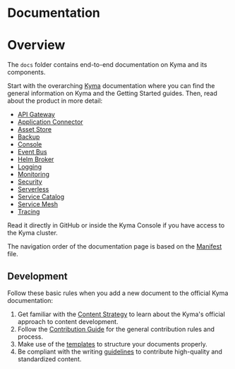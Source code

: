 # Documentation

# Overview

The `docs` folder contains end-to-end documentation on Kyma and its components.

Start with the overarching [Kyma](kyma/docs) documentation where you can find the general information on Kyma and the Getting Started guides. Then, read about the product in more detail:

-   [API Gateway](./api-gateway/docs)
-   [Application Connector](./application-connector/docs/)
-   [Asset Store](./asset-store/docs/)
-   [Backup](./backup/docs/)
-   [Console](./console/docs/)
-   [Event Bus](./event-bus/docs/)
-   [Helm Broker](./helm-broker/docs/)
-   [Logging](./logging/docs/)
-   [Monitoring](./monitoring/docs/)
-   [Security](./security/docs/)
-   [Serverless](./serverless/docs/)
-   [Service Catalog](./service-catalog/docs/)
-   [Service Mesh](./service-mesh/docs/)
-   [Tracing](./tracing/docs/)

Read it directly in GitHub or inside the Kyma Console if you have access to the Kyma cluster.

The navigation order of the documentation page is based on the [Manifest](manifest.yaml) file.

## Development

Follow these basic rules when you add a new document to the official Kyma documentation:

1. Get familiar with the [Content Strategy](https://github.com/kyma-project/community/blob/master/guidelines/content-guidelines/content-strategy.md) to learn about the Kyma's official approach to content development.
2. Follow the [Contribution Guide](https://github.com/kyma-project/community/blob/master/CONTRIBUTING.md) for the general contribution rules and process.
3. Make use of the [templates](https://github.com/kyma-project/community/tree/master/guidelines/templates) to structure your documents properly.
4. Be compliant with the writing [guidelines](https://github.com/kyma-project/community/tree/master/guidelines/content-guidelines) to contribute high-quality and standardized content.
